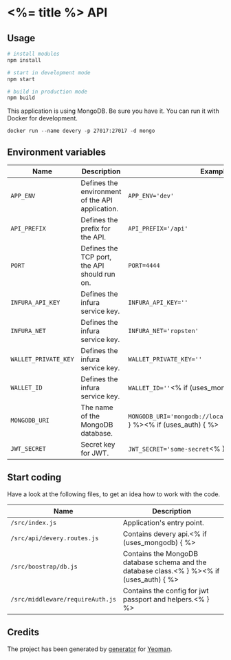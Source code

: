 # <%= title %> API

## Usage

```bash
# install modules
npm install

# start in development mode
npm start

# build in production mode
npm build
```
This application is using MongoDB. Be sure you have it. You can run it with Docker for development.

```
docker run --name devery -p 27017:27017 -d mongo
```


## Environment variables

Name       | Description | Example
---------- | ----------- | -------
`APP_ENV` | Defines the environment of the API application. | `APP_ENV='dev'`
`API_PREFIX` | Defines the prefix for the API. | `API_PREFIX='/api'`
`PORT` | Defines the TCP port, the API should run on. | `PORT=4444`
`INFURA_API_KEY` | Defines the infura service key. | `INFURA_API_KEY=''`
`INFURA_NET` | Defines the infura service key. | `INFURA_NET='ropsten'`
`WALLET_PRIVATE_KEY` | Defines the infura service key. | `WALLET_PRIVATE_KEY=''`
`WALLET_ID` | Defines the infura service key. | `WALLET_ID=''`<% if (uses_mongodb) { %>
`MONGODB_URI` | The name of the MongoDB database. | `MONGODB_URI='mongodb://localhost:27017/devery'`<% } %><% if (uses_auth) { %>
`JWT_SECRET` | Secret key for JWT. | `JWT_SECRET='some-secret`<% } %>

## Start coding

Have a look at the following files, to get an idea how to work with the code.

Name       | Description
---------- | -----------
`/src/index.js` | Application's entry point.
`/src/api/devery.routes.js` | Contains devery api.<% if (uses_mongodb) { %>
`/src/boostrap/db.js` | Contains the MongoDB database schema and the database class.<% } %><% if (uses_auth) { %>
`/src/middleware/requireAuth.js` | Contains the config for jwt passport and helpers.<% } %>

## Credits

The project has been generated by [generator](https://github.com) for [Yeoman](http://yeoman.io/).